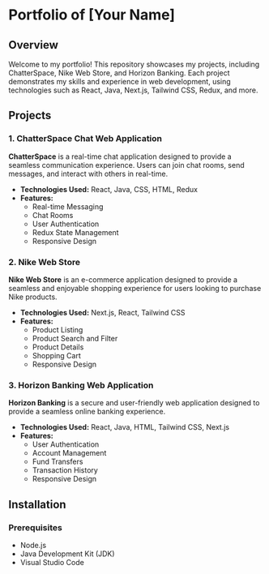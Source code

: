 # Portfolio of [Your Name]

## Overview

Welcome to my portfolio! This repository showcases my projects, including ChatterSpace, Nike Web Store, and Horizon Banking. Each project demonstrates my skills and experience in web development, using technologies such as React, Java, Next.js, Tailwind CSS, Redux, and more.

## Projects

### 1. ChatterSpace Chat Web Application

**ChatterSpace** is a real-time chat application designed to provide a seamless communication experience. Users can join chat rooms, send messages, and interact with others in real-time.

- **Technologies Used:** React, Java, CSS, HTML, Redux
- **Features:**
  - Real-time Messaging
  - Chat Rooms
  - User Authentication
  - Redux State Management
  - Responsive Design

### 2. Nike Web Store

**Nike Web Store** is an e-commerce application designed to provide a seamless and enjoyable shopping experience for users looking to purchase Nike products.

- **Technologies Used:** Next.js, React, Tailwind CSS
- **Features:**
  - Product Listing
  - Product Search and Filter
  - Product Details
  - Shopping Cart
  - Responsive Design

### 3. Horizon Banking Web Application

**Horizon Banking** is a secure and user-friendly web application designed to provide a seamless online banking experience.

- **Technologies Used:** React, Java, HTML, Tailwind CSS, Next.js
- **Features:**
  - User Authentication
  - Account Management
  - Fund Transfers
  - Transaction History
  - Responsive Design

## Installation

### Prerequisites

- Node.js
- Java Development Kit (JDK)
- Visual Studio Code

